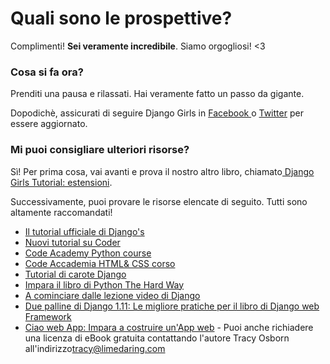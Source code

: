 # Quali sono le prospettive?

Complimenti! **Sei veramente incredibile**. Siamo orgogliosi! <3

### Cosa si fa ora?

Prenditi una pausa e rilassati. Hai veramente fatto un passo da gigante.

Dopodichè, assicurati di seguire Django Girls in [ Facebook ](http://facebook.com/djangogirls) o [ Twitter](https://twitter.com/djangogirls) per essere aggiornato.

### Mi puoi consigliare ulteriori risorse?

Sì! Per prima cosa, vai avanti e prova il nostro altro libro, chiamato[ Django Girls Tutorial: estensioni](https://djangogirls.gitbooks.io/django-girls-tutorial-extensions/content/).

Successivamente, puoi provare le risorse elencate di seguito. Tutti sono altamente raccomandati!

- [Il tutorial ufficiale di Django's](https://docs.djangoproject.com/en/1.11/intro/tutorial01/)
- [Nuovi tutorial su Coder](http://newcoder.io/tutorials/)
- [Code Academy Python course](https://www.codecademy.com/en/tracks/python)
- [Code Accademia HTML& CSS corso](https://www.codecademy.com/tracks/web)
- [Tutorial di carote Django](https://github.com/ggcarrots/django-carrots)
- [Impara il libro di Python The Hard Way](http://learnpythonthehardway.org/book/)
- [A cominciare dalle lezione video di Django](http://www.gettingstartedwithdjango.com/)
- [Due palline di Django 1.11: Le migliore pratiche per il libro di Django web Framework](https://www.twoscoopspress.com/products/two-scoops-of-django-1-11)
- [ Ciao web App: Impara a costruire un'App web](https://hellowebapp.com/) - Puoi anche richiadere una licenza di eBook gratuita contattando l'autore Tracy Osborn all'indirizzo<tracy@limedaring.com>